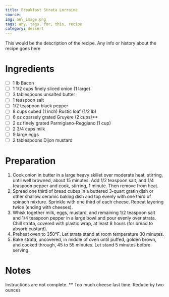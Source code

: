 ```yaml
---
title: Breakfast Strata Lorraine
source:
img: an\_image.png
tags: any, tags, for, this, recipe
category: dessert
---
```


This would be the description of the recipe. Any info or history about the recipe goes here

Ingredients
===========

* [ ] 1 lb Bacon
* [ ] 1 1/2 cups finely sliced onion (1 large)
* [ ] 3 tablespoons unsalted butter
* [ ] 1 teaspoon salt
* [ ] 1/2 teaspoon black pepper
* [ ] 8 cups cubed (1 inch) Rustic loaf (1/2 lb)
* [ ] 6 oz coarsely grated Gruyère (2 cups)**
* [ ] 2 oz finely grated Parmigiano-Reggiano (1 cup)
* [ ] 2 3/4 cups milk
* [ ] 9 large eggs
* [ ] 2 tablespoons Dijon mustard

Preparation
===========
1. Cook onion in butter in a large heavy skillet over moderate heat, stirring, until well browned, about 15 minutes. Add 1/2 teaspoon salt, and 1/4 teaspoon pepper and cook, stirring, 1 minute. Then remove from heat.
2. Spread one third of bread cubes in a buttered 3-quart gratin dish or other shallow ceramic baking dish and top evenly with one third of spinach mixture. Sprinkle with one third of each cheese. Repeat layering twice (ending with cheeses).
3. Whisk together milk, eggs, mustard, and remaining 1/2 teaspoon salt and 1/4 teaspoon pepper in a large bowl and pour evenly over strata. Chill strata, covered with plastic wrap, at least 8 hours (for bread to absorb custard).
4. Preheat oven to 350°F. Let strata stand at room temperature 30 minutes.
5. Bake strata, uncovered, in middle of oven until puffed, golden brown, and cooked through, 45 to 55 minutes. Let stand 5 minutes before serving.

Notes
=====

Instructions are not complete.
** Too much cheese last time. Reduce by two ounces
